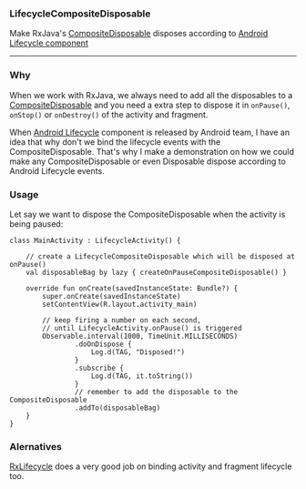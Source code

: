 ### LifecycleCompositeDisposable

Make RxJava's [CompositeDisposable](http://reactivex.io/RxJava/2.x/javadoc/io/reactivex/disposables/CompositeDisposable.html) disposes according to [Android Lifecycle component](https://developer.android.com/topic/libraries/architecture/lifecycle.html)

--- 

### Why

When we work with RxJava, we always need to add all the disposables to a [CompositeDisposable](http://reactivex.io/RxJava/2.x/javadoc/io/reactivex/disposables/CompositeDisposable.html) and you need a extra step to dispose it in `onPause()`, `onStop()` or `onDestroy()` of the activity and fragment.

When [Android Lifecycle](https://developer.android.com/topic/libraries/architecture/lifecycle.html) component is released by Android team, I have an idea that why don't we bind the lifecycle events with the CompositeDisposable. That's why I make a demonstration on how we could make any CompositeDisposable or even Disposable dispose according to Android Lifecycle events.

### Usage

Let say we want to dispose the CompositeDisposable when the activity is being paused:

```
class MainActivity : LifecycleActivity() {

    // create a LifecycleCompositeDisposable which will be disposed at onPause()
    val disposableBag by lazy { createOnPauseCompositeDisposable() }

    override fun onCreate(savedInstanceState: Bundle?) {
        super.onCreate(savedInstanceState)
        setContentView(R.layout.activity_main)

        // keep firing a number on each second,
        // until LifecycleActivity.onPause() is triggered
        Observable.interval(1000, TimeUnit.MILLISECONDS)
                .doOnDispose {
                    Log.d(TAG, "Disposed!")
                }
                .subscribe {
                    Log.d(TAG, it.toString())
                }
                // remember to add the disposable to the CompositeDisposable
                .addTo(disposableBag)
    }
}
```

### Alernatives
[RxLifecycle](https://github.com/trello/RxLifecycle) does a very good job on binding activity and fragment lifecycle too.
